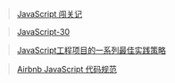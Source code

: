 >[JavaScript 闯关记](https://github.com/stone0090/javascript-lessons)

>[JavaScript-30](https://github.com/soyaine/JavaScript30)

>[JavaScript工程项目的一系列最佳实践策略](https://mp.weixin.qq.com/s?__biz=MjM5MTA1MjAxMQ%3D%3D&mid=2651231007&idx=1&sn=dca208ff5655a9c87b6254e6443b8dd0)

>[Airbnb JavaScript 代码规范](https://github.com/BingKui/javascript-zh)
